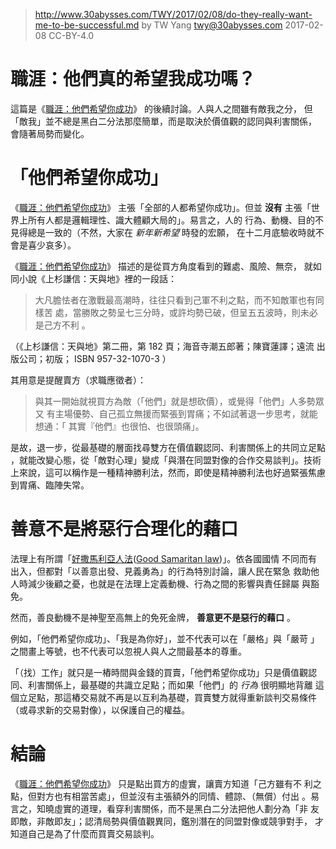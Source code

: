 ﻿> http://www.30abysses.com/TWY/2017/02/08/do-they-really-want-me-to-be-successful.md
> by TW Yang <twy@30abysses.com> 2017-02-08 CC-BY-4.0

# 職涯：他們真的希望我成功嗎？

這篇是《[職涯：他們希望你成功][1]》 的後續討論。人與人之間雖有敵我之分，
但「敵我」並不總是黑白二分法那麼簡單，而是取決於價值觀的認同與利害關係，
會隨著局勢而變化。

[1]: http://www.30abysses.com/TWY/2017/02/06/they-want-you-to-be-successful.html



# 「他們希望你成功」

《[職涯：他們希望你成功][1]》 主張「全部的人都希望你成功」。但並
**沒有**  主張「世界上所有人都是邏輯理性、識大體顧大局的」。易言之，人的
行為、動機、目的不見得總是一致的（不然，大家在 *新年新希望* 時發的宏願，
在十二月底驗收時就不會是喜少哀多）。

《[職涯：他們希望你成功][1]》 描述的是從買方角度看到的難處、風險、無奈，
就如同小說《上杉謙信：天與地》裡的一段話：

> 大凡膽怯者在激戰最高潮時，往往只看到己軍不利之點，而不知敵軍也有同樣苦
> 處，當勝敗之勢呈七三分時，或許均勢已破，但呈五五波時，則未必是己方不利
> 。
>

（《上杉謙信：天與地》第二冊，第 182  頁；海音寺潮五郎著；陳寶蓮譯；遠流
出版公司；初版； ISBN 957-32-1070-3 ）

其用意是提醒賣方（求職應徵者）：

> 與其一開始就視買方為敵（「他們」就是想砍價），或覺得「他們」人多勢眾又
> 有主場優勢、自己孤立無援而緊張到胃痛；不如試著退一步思考，就能想通：「
> 其實『他們』也很怕、也很頭痛」。

是故，退一步，從最基礎的層面找尋雙方在價值觀認同、利害關係上的共同立足點
，就能改變心態，從「敵對心理」變成「與潛在同盟對像的合作交易談判」。技術
上來說，這可以稱作是一種精神勝利法，然而，即使是精神勝利法也好過緊張焦慮
到胃痛、臨陣失常。



# 善意不是將惡行合理化的藉口

法理上有所謂「[好撒馬利亞人法][2]([Good Samaritan law][3])」。依各國國情
不同而有出入，但都對「以善意出發、見義勇為」的行為特別討論，讓人民在緊急
救助他人時減少後顧之憂，也就是在法理上定義動機、行為之間的影響與責任歸屬
與豁免。

[2]: https://zh.wikipedia.org/zh-tw/%E5%A5%BD%E6%92%92%E9%A6%AC%E5%88%A9%E4%BA%9E%E4%BA%BA%E6%B3%95
[3]: https://en.wikipedia.org/wiki/Good_Samaritan_law

然而，善良動機不是神聖至高無上的免死金牌， **善意更不是惡行的藉口** 。

例如，「他們希望你成功」、「我是為你好」，並不代表可以在「嚴格」與「嚴苛
」之間畫上等號，也不代表可以忽視人與人之間最基本的尊重。

「（找）工作」就只是一樁時間與金錢的買賣，「他們希望你成功」只是價值觀認
同、利害關係上，最基礎的共識立足點；而如果「他們」的 *行為* 很明顯地背離
這個立足點，那這樁交易就不再是以互利為基礎，買賣雙方就得重新談判交易條件
（或尋求新的交易對像），以保護自己的權益。



# 結論

《[職涯：他們希望你成功][1]》 只是點出買方的虛實，讓賣方知道「己方雖有不
利之點，但對方也有相當苦處」，但並沒有主張額外的同情、體諒、（無償）付出
。易言之，知曉虛實的道理，看穿利害關係，而不是黑白二分法把他人劃分為「非
友即敵，非敵即友」；認清局勢與價值觀異同，鑑別潛在的同盟對像或競爭對手，
才知道自己是為了什麼而買賣交易談判。
